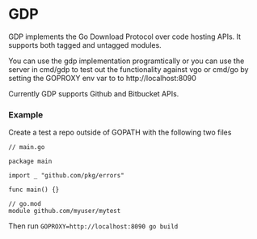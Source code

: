 # GDP

GDP implements the Go Download Protocol over code hosting APIs. It supports both tagged and untagged modules. 

You can use the gdp implementation programtically or you can use the server in cmd/gdp to test out the functionality against vgo or cmd/go by setting the GOPROXY env var to to http://localhost:8090

Currently GDP supports Github and Bitbucket APIs. 

### Example

Create a test a repo outside of GOPATH with the following two files


```golang
// main.go

package main

import _ "github.com/pkg/errors"

func main() {}
```

```
// go.mod
module github.com/myuser/mytest
```

Then run `GOPROXY=http://localhost:8090 go build`

